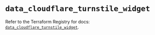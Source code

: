# `data_cloudflare_turnstile_widget`

Refer to the Terraform Registry for docs: [`data_cloudflare_turnstile_widget`](https://registry.terraform.io/providers/cloudflare/cloudflare/5.10.1/docs/data-sources/turnstile_widget).
